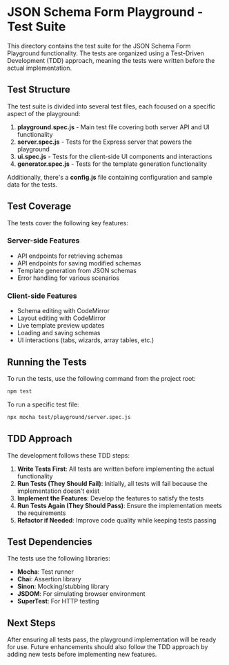 # JSON Schema Form Playground - Test Suite

This directory contains the test suite for the JSON Schema Form Playground functionality. The tests are organized using a Test-Driven Development (TDD) approach, meaning the tests were written before the actual implementation.

## Test Structure

The test suite is divided into several test files, each focused on a specific aspect of the playground:

1. **playground.spec.js** - Main test file covering both server API and UI functionality
2. **server.spec.js** - Tests for the Express server that powers the playground
3. **ui.spec.js** - Tests for the client-side UI components and interactions
4. **generator.spec.js** - Tests for the template generation functionality

Additionally, there's a **config.js** file containing configuration and sample data for the tests.

## Test Coverage

The tests cover the following key features:

### Server-side Features
- API endpoints for retrieving schemas
- API endpoints for saving modified schemas
- Template generation from JSON schemas
- Error handling for various scenarios

### Client-side Features
- Schema editing with CodeMirror
- Layout editing with CodeMirror
- Live template preview updates
- Loading and saving schemas
- UI interactions (tabs, wizards, array tables, etc.)

## Running the Tests

To run the tests, use the following command from the project root:

```bash
npm test
```

To run a specific test file:

```bash
npx mocha test/playground/server.spec.js
```

## TDD Approach

The development follows these TDD steps:

1. **Write Tests First**: All tests are written before implementing the actual functionality
2. **Run Tests (They Should Fail)**: Initially, all tests will fail because the implementation doesn't exist
3. **Implement the Features**: Develop the features to satisfy the tests
4. **Run Tests Again (They Should Pass)**: Ensure the implementation meets the requirements
5. **Refactor if Needed**: Improve code quality while keeping tests passing

## Test Dependencies

The tests use the following libraries:
- **Mocha**: Test runner
- **Chai**: Assertion library
- **Sinon**: Mocking/stubbing library
- **JSDOM**: For simulating browser environment
- **SuperTest**: For HTTP testing

## Next Steps

After ensuring all tests pass, the playground implementation will be ready for use. Future enhancements should also follow the TDD approach by adding new tests before implementing new features. 